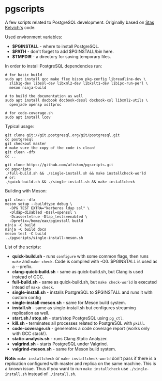 # pgscripts

A few scripts related to PostgreSQL development. Originally based on [Stas
Kelvich's][stas] code.

Used environment variables:

* **$PGINSTALL** - where to install PostgreSQL.
* **$PATH** - don't forget to add $PGINSTALL/bin here.
* **$TMPDIR** - a directory for saving temporary files.

In order to install PostgreSQL dependencies run:

```
# for basic build
sudo apt install gcc make flex bison pkg-config libreadline-dev \
  zlib1g-dev libssl-dev libxml2-dev libxslt1-dev libipc-run-perl \
  meson ninja-build

# to build the documentation as well
sudo apt install docbook docbook-dsssl docbook-xsl libxml2-utils \
  openjade opensp xsltproc

# for code-coverage.sh
sudo apt install lcov
```

Typical usage:

```
git clone git://git.postgresql.org/git/postgresql.git
cd postgresql
git checkout master
# make sure the copy of the code is clean!
git clean -dfx
cd ..

git clone https://github.com/afiskon/pgscripts.git
cd pgscripts
./full-build.sh && ./single-install.sh && make installcheck-world
# or:
./quick-build.sh && ./single-install.sh && make installcheck
```

Building with Meson:

```
git clean -dfx
meson setup --buildtype debug \
  -DPG_TEST_EXTRA="kerberos ldap ssl" \
  -Dldap=disabled -Dssl=openssl \
  -Dcassert=true -Dtap_tests=enabled \
  -Dprefix=/home/eax/pginstall build
ninja -C build
ninja -C build docs
meson test -C build
../pgscripts/single-install-meson.sh
```

List of the scripts:

* **quick-build.sh** - runs `configure` with some common flags, then runs `make`
  and `make check`. Code is compiled with -O0. $PGINSTALL is used as a --prefix.
* **clang-quick-build.sh** - same as quick-build.sh, but Clang is used instead of
  GCC.
* **full-build.sh** - same as quick-build.sh, but `make check-world` is executed
  intead of `make check`.
* **single-install.sh** - installs PostgreSQL to $PGINSTALL and runs it with custom config
* **single-install-meson.sh** - same for Meson build system.
* **install.sh** - same as single-install.sh but configures streaming replication as
  well.
* **start.sh / stop.sh** - start/stop PostgreSQL using `pg_ctl`.
* **kill.sh** - terminates all processes related to PostgreSQL with `pkill`.
* **code-coverage.sh** - genereates a code coverage report (works only with GCC stack!).
* **static-analysis.sh** - runs Clang Static Analyzer.
* **valgrind.sh** - starts PostgreSQL under Valgrind.
* **valgrind-meson.sh** - same for Meson build system.

**Note:** `make installcheck` or `make installcheck-world` don't pass if there
is a replication configured with master and replica on the same machine. This is
a known issue. Thus if you want to run `make installcheck` use
`./single-install.sh` instead of `./install.sh`.

[stas]: https://github.com/kelvich
